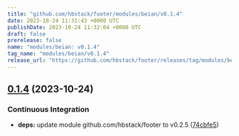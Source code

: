 ```yaml
---
title: "github.com/hbstack/footer/modules/beian/v0.1.4"
date: 2023-10-24 11:31:43 +0000 UTC
publishDate: 2023-10-24 11:32:04 +0000 UTC
draft: false
prerelease: false
name: "modules/beian: v0.1.4"
tag_name: "modules/beian/v0.1.4"
release_url: "https://github.com/hbstack/footer/releases/tag/modules/beian/v0.1.4"
---
```


## [0.1.4](https://github.com/hbstack/footer/compare/modules/beian/v0.1.3...modules/beian/v0.1.4) (2023-10-24)


### Continuous Integration

* **deps:** update module github.com/hbstack/footer to v0.2.5 ([74cbfe5](https://github.com/hbstack/footer/commit/74cbfe5ae1c298cfe2ce29190574b0c89dbc444d))
